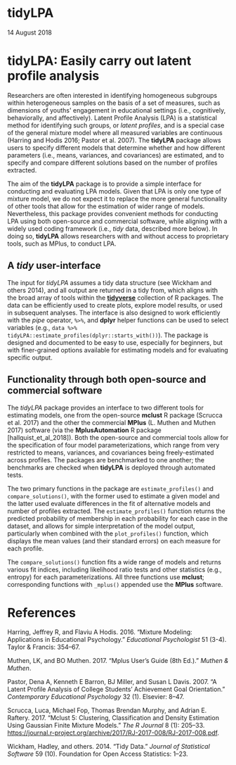 tidyLPA
================
14 August 2018

tidyLPA: Easily carry out latent profile analysis
=================================================

Researchers are often interested in identifying homogeneous subgroups within heterogeneous samples on the basis of a set of measures, such as dimensions of youths' engagement in educational settings (i.e., cognitively, behaviorally, and affectively). Latent Profile Analysis (LPA) is a statistical method for identifying such groups, or *latent profiles*, and is a special case of the general mixture model where all measured variables are continuous (Harring and Hodis 2016; Pastor et al. 2007). The **tidyLPA** package allows users to specify different models that determine whether and how different parameters (i.e., means, variances, and covariances) are estimated, and to specify and compare different solutions based on the number of profiles extracted.

The aim of the **tidyLPA** package is to provide a simple interface for conducting and evaluating LPA models. Given that LPA is only one type of mixture model, we do not expect it to replace the more general functionality of other tools that allow for the estimation of wider range of models. Nevertheless, this package provides convenient methods for conducting LPA using both open-source and commercial software, while aligning with a widely used coding framework (i.e., *tidy* data, described more below). In doing so, **tidyLPA** allows researchers with and without access to proprietary tools, such as MPlus, to conduct LPA.

A *tidy* user-interface
-----------------------

The input for *tidyLPA* assumes a tidy data structure (see Wickham and others 2014), and all output are returned in a tidy from, which aligns with the broad array of tools within the [**tidyverse**](https://www.tidyverse.org/) collection of R packages. The data can be efficiently used to create plots, explore model results, or used in subsequent analyses. The interface is also designed to work efficiently with the *pipe* operator, `%>%`, and **dplyr** helper functions can be used to select variables (e.g., `data %>% tidyLPA::estimate_profiles(dplyr::starts_with())`). The package is designed and documented to be easy to use, especially for beginners, but with finer-grained options available for estimating models and for evaluating specific output.

Functionality through both open-source and commercial software
--------------------------------------------------------------

The *tidyLPA* package provides an interface to two different tools for estimating models, one from the open-source **mclust** R package (Scrucca et al. 2017) and the other the commercial **MPlus** (L. Muthen and Muthen 2017) software (via the **MplusAutomation** R package \[hallquist\_et\_al\_2018\]). Both the open-source and commercial tools allow for the specification of four model parameterizations, which range from very restricted to means, variances, and covariances being freely-estimated across profiles. The packages are benchmarked to one another; the benchmarks are checked when **tidyLPA** is deployed through automated tests.

The two primary functions in the package are `estimate_profiles()` and `compare_solutions()`, with the former used to estimate a given model and the latter used evaluate differences in the fit of alternative models and number of profiles extracted. The `estimate_profiles()` function returns the predicted probability of membership in each probability for each case in the dataset, and allows for simple interpretation of the model output, particularly when combined with the `plot_profiles()` function, which displays the mean values (and their standard errors) on each measure for each profile.

The `compare_solutions()` function fits a wide range of models and returns various fit indices, including likelihood ratio tests and other statistics (e.g., entropy) for each parameterizations. All three functions use **mclust**; corresponding functions with `_mplus()` appended use the **MPlus** software.

References
==========

Harring, Jeffrey R, and Flaviu A Hodis. 2016. “Mixture Modeling: Applications in Educational Psychology.” *Educational Psychologist* 51 (3-4). Taylor & Francis: 354–67.

Muthen, LK, and BO Muthen. 2017. “Mplus User’s Guide (8th Ed.).” *Muthen & Muthen*.

Pastor, Dena A, Kenneth E Barron, BJ Miller, and Susan L Davis. 2007. “A Latent Profile Analysis of College Students’ Achievement Goal Orientation.” *Contemporary Educational Psychology* 32 (1). Elsevier: 8–47.

Scrucca, Luca, Michael Fop, Thomas Brendan Murphy, and Adrian E. Raftery. 2017. “Mclust 5: Clustering, Classification and Density Estimation Using Gaussian Finite Mixture Models.” *The R Journal* 8 (1): 205–33. <https://journal.r-project.org/archive/2017/RJ-2017-008/RJ-2017-008.pdf>.

Wickham, Hadley, and others. 2014. “Tidy Data.” *Journal of Statistical Software* 59 (10). Foundation for Open Access Statistics: 1–23.
